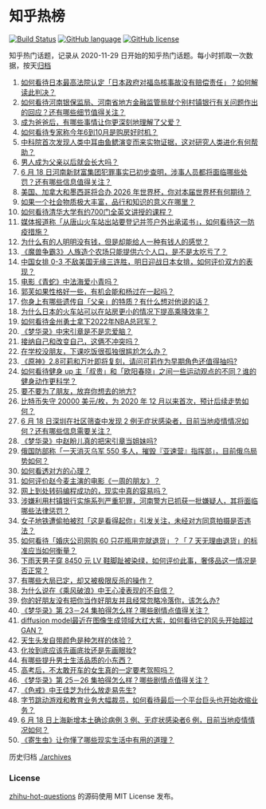 # 知乎热榜
[![Build Status](https://github.com/ToWeLong/zhihu-hot-questions/workflows/CI/badge.svg)](https://github.com/ToWeLong/zhihu-hot-questions/actions)
[![GitHub language](https://img.shields.io/badge/language-golang-orange.svg)](https://golang.org/)
[![GitHub license](https://img.shields.io/github/license/ToWeLong/zhihu-hot-questions)](https://github.com/ToWeLong/zhihu-hot-questions/blob/main/LICENSE)

知乎热门话题，记录从 2020-11-29 日开始的知乎热门话题。每小时抓取一次数据，按天[归档](./archives)

<!-- BEGIN -->

1. [如何看待日本最高法院认定「日本政府对福岛核事故没有赔偿责任」？如何解读此判决？](https://www.zhihu.com/question/538170011)
1. [如何看待河南银保监局、河南省地方金融监管局就个别村镇银行有关问题作出的回应？还有哪些细节值得关注？](https://www.zhihu.com/question/538367322)
1. [成为爸爸后，有哪些事情让你更深刻地理解了父爱？](https://www.zhihu.com/question/538201412)
1. [如何看待专家称今年6到10月是购房好时机？](https://www.zhihu.com/question/533559865)
1. [中科院首次发现人类中耳由鱼鳃演变而来实物证据，这对研究人类进化有何帮助？](https://www.zhihu.com/question/535923630)
1. [男人成为父亲以后就会长大吗？](https://www.zhihu.com/question/538213178)
1. [6 月 18 日河南新财富集团犯罪事实已初步查明，涉事人员都将面临哪些处罚？还有哪些信息值得关注？](https://www.zhihu.com/question/538417595)
1. [美国、加拿大和墨西哥将合办 2026 年世界杯，你对本届世界杯有何期待？](https://www.zhihu.com/question/538122462)
1. [如果一个社会物质极大丰富，品行和知识的意义在哪里？](https://www.zhihu.com/question/532755310)
1. [如何看待清华大学有约700门全英文讲授的课程？](https://www.zhihu.com/question/537366061)
1. [媒体报道称「从唐山火车站出站要登记并签户外出承诺书」，如何看待这一防疫措施？](https://www.zhihu.com/question/538154751)
1. [为什么有的人明明没有钱，但是却能给人一种有钱人的感觉？](https://www.zhihu.com/question/305478115)
1. [《魔兽争霸3》人族造个农场只能提供六个人口，是不是太吃亏了？](https://www.zhihu.com/question/306046223)
1. [中国女排 0-3 不敌美国无缘三连胜，明日迎战日本女排，如何评价双方的表现？](https://www.zhihu.com/question/538359986)
1. [电影《青蛇》中法海爱小青吗？](https://www.zhihu.com/question/40445531)
1. [郭芙如果性格好一些，有机会能和杨过在一起吗？](https://www.zhihu.com/question/526627453)
1. [你身上有哪些遗传自「父亲」的特质？有什么想对他说的话？](https://www.zhihu.com/question/537982242)
1. [为什么日本的火车站可以在站房更小的情况下提高乘降效率？](https://www.zhihu.com/question/307237682)
1. [如何看待金州勇士拿下2022年NBA总冠军？](https://www.zhihu.com/question/538153943)
1. [《梦华录》中宋引章是不是恋爱脑？](https://www.zhihu.com/question/537760142)
1. [接纳自己和改变自己，这俩不冲突吗？](https://www.zhihu.com/question/538201059)
1. [在学校没朋友，下课吃饭很孤独很尴尬怎么办？](https://www.zhihu.com/question/538239142)
1. [《原神》2.8可莉和万叶即将复刻，请问可莉作为早期角色还值得抽吗?](https://www.zhihu.com/question/538356294)
1. [如何看待健身 up 主「叔贵」和「欧阳春晓」之间一些运动观点的不同？谁的健身动作更科学？](https://www.zhihu.com/question/474156556)
1. [要不要为了朋友，放弃你想去的地方?](https://www.zhihu.com/question/534809460)
1. [比特币失守 20000 美元/枚，为 2020 年 12 月以来首次，预计后续走势如何？](https://www.zhihu.com/question/538327070)
1. [6 月 18 日深圳在社区筛查中发现 2 例无症状感染者，目前当地疫情情况如何？还有哪些信息需要关注？](https://www.zhihu.com/question/538354412)
1. [《梦华录》中赵盼儿真的把宋引章当姐妹吗?](https://www.zhihu.com/question/537324122)
1. [俄国防部称「一天消灭乌军 550 多人，摧毁『亚速营』指挥部」，目前俄乌局势如何？](https://www.zhihu.com/question/538294040)
1. [如何看透对方的心理？](https://www.zhihu.com/question/455593731)
1. [如何评价赵今麦主演的电影《一周的朋友》？](https://www.zhihu.com/question/537801809)
1. [网上到处转码编程成功的，现实中真的容易吗？](https://www.zhihu.com/question/503266644)
1. [涉嫌利用村镇银行实施系列严重犯罪，河南警方已抓获一批嫌疑人，其将面临哪些法律惩罚？](https://www.zhihu.com/question/538327483)
1. [女子地铁遭偷拍被怼「这是看得起你」引发关注，未经对方同意拍摄是否违法？](https://www.zhihu.com/question/538302399)
1. [如何看待「婚庆公司网购 60 只花瓶用完就退货」？「 7 天无理由退货」的标准应当如何衡量？](https://www.zhihu.com/question/538148666)
1. [下雨天男子穿 8450 元 LV 鞋脚趾被染绿，如何评价此事，奢侈品这一情况是否正常？](https://www.zhihu.com/question/537654914)
1. [有哪些大局已定，却又被极限反杀的操作？](https://www.zhihu.com/question/60843717)
1. [为什么说在《乘风破浪》中王心凌表现的不自信？](https://www.zhihu.com/question/537772974)
1. [你的好朋友没有把你当作好朋友并且经常忽略冷落你，该怎么办?](https://www.zhihu.com/question/537996297)
1. [《梦华录》第 23－24 集拍得怎么样？哪些剧情点值得关注？](https://www.zhihu.com/question/538209712)
1. [diffusion model最近在图像生成领域大红大紫，如何看待它的风头开始超过GAN？](https://www.zhihu.com/question/536012286)
1. [天生头发自带颜色是种怎样的体验？](https://www.zhihu.com/question/61135610)
1. [化妆到底应该先画底妆还是先画眼妆?](https://www.zhihu.com/question/400525833)
1. [有哪些提升男士生活品质的小东西？](https://www.zhihu.com/question/21682636)
1. [高考后，不太敢开车的女生真的一定要考驾照吗？](https://www.zhihu.com/question/538195722)
1. [《梦华录》第 25－26 集拍得怎么样？哪些剧情点值得关注？](https://www.zhihu.com/question/538356410)
1. [《色戒》中王佳芝为什么放走易先生?](https://www.zhihu.com/question/275334749)
1. [字节跳动游戏和教育业务大幅裁员，如何看待最后一个平台巨头也开始收缩业务？](https://www.zhihu.com/question/538223684)
1. [6 月 18 日上海新增本土确诊病例 3 例、无症状感染者6 例，目前当地疫情情况如何？](https://www.zhihu.com/question/538418761)
1. [《寄生虫》让你懂了哪些现实生活中有用的道理？](https://www.zhihu.com/question/403037747)

<!-- END -->

历史归档 [./archives](./archives)


### License
[zhihu-hot-questions](https://github.com/towelong/zhihu-hot-questions) 的源码使用 MIT License 发布。